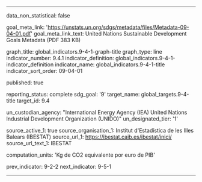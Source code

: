 
---
data_non_statistical: false

goal_meta_link: 'https://unstats.un.org/sdgs/metadata/files/Metadata-09-04-01.pdf'
goal_meta_link_text: United Nations Sustainable Development Goals Metadata (PDF 383 KB)

graph_title: global_indicators.9-4-1-graph-title
graph_type: line
indicator_number: 9.4.1
indicator_definition: global_indicators.9-4-1-indicator_definition
indicator_name: global_indicators.9-4-1-title
indicator_sort_order: 09-04-01

published: true

reporting_status: complete
sdg_goal: '9'
target_name: global_targets.9-4-title
target_id: 9.4

un_custodian_agency: "International Energy Agency (IEA) United Nations Industrial Development Organization (UNIDO)"
un_designated_tier: '1'

source_active_1: true
source_organisation_1: Institut d'Estadística de les Illes Balears (IBESTAT)
source_url_1: https://ibestat.caib.es/ibestat/inici/
source_url_text_1: IBESTAT

computation_units: 'Kg de CO2 equivalente por euro de PIB'

prev_indicator: 9-2-2
next_indicator: 9-5-1

---